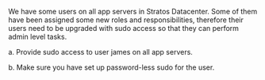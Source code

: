 We have some users on all app servers in Stratos Datacenter. Some of them have been assigned some new roles and responsibilities, therefore their users need to be upgraded with sudo access so that they can perform admin level tasks.



a. Provide sudo access to user james on all app servers.

b. Make sure you have set up password-less sudo for the user.